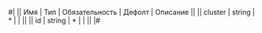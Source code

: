 
#|
|| Имя | Тип | Обязательность | Дефолт | Описание ||
|| cluster | string | * |  |  ||
|| id | string | * |  |  ||
|#